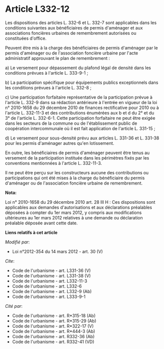 # Article L332-12

Les dispositions des articles L. 332-6 et L. 332-7 sont applicables dans les conditions suivantes aux bénéficiaires de permis
d'aménager et aux associations foncières urbaines de remembrement autorisées ou constituées d'office. 

Peuvent être mis à la charge des bénéficiaires de permis d'aménager par le permis d'aménager ou de l'association foncière
urbaine par l'acte administratif approuvant le plan de remembrement : 

a) Le versement pour dépassement du plafond légal de densité dans les conditions prévues à l'article L. 333-9-1 ; 

b) La participation spécifique pour équipements publics exceptionnels dans les conditions prévues à l'article L. 332-8 ; 

c) Une participation forfaitaire représentative de la participation prévue à l'article L. 332-9 dans sa rédaction antérieure
à l'entrée en vigueur de la loi n° 2010-1658 du 29 décembre 2010 de finances rectificative pour 2010 ou à l'article L.
332-11-3 et des contributions énumérées aux b et d du 2° et du 3° de l'article L. 332-6-1. Cette participation forfaitaire ne
peut être exigée dans les secteurs de la commune ou de l'établissement public de coopération intercommunale où il est fait
application de l'article L. 331-15 ; 

d) Le versement pour sous-densité prévu aux articles L. 331-36 et L. 331-38 pour les permis d'aménager autres qu'en
lotissement. 

En outre, les bénéficiaires de permis d'aménager peuvent être tenus au versement de la participation instituée dans les
périmètres fixés par les conventions mentionnées à l'article L. 332-11-3. 

Il ne peut être perçu sur les constructeurs aucune des contributions ou participations qui ont été mises à la charge du
bénéficiaire du permis d'aménager ou de l'association foncière urbaine de remembrement.

**Nota:**

Loi n° 2010-1658 du 29 décembre 2010 art. 28 III H : Ces dispositions sont applicables aux demandes d'autorisations et aux
déclarations préalables déposées à compter du 1er mars 2012, y compris aux modifications ultérieures au 1er mars 2012
relatives à une demande ou déclaration préalable déposée avant cette date.

**Liens relatifs à cet article**

_Modifié par_:

  - Loi n°2012-354 du 14 mars 2012 - art. 30 (V)

_Cite_:

  - Code de l'urbanisme - art. L331-36 (V)
  - Code de l'urbanisme - art. L331-38 (V)
  - Code de l'urbanisme - art. L332-11-3
  - Code de l'urbanisme - art. L332-6
  - Code de l'urbanisme - art. L332-9 (Ab)
  - Code de l'urbanisme - art. L333-9-1

_Cité par_:

  - Code de l'urbanisme - art. R*315-18 (Ab)
  - Code de l'urbanisme - art. R*315-29 (Ab)
  - Code de l'urbanisme - art. R*322-17 (V)
  - Code de l'urbanisme - art. R*444-3 (Ab)
  - Code de l'urbanisme - art. R332-36 (Ab)
  - Code de l'urbanisme - art. R332-41 (VD)
